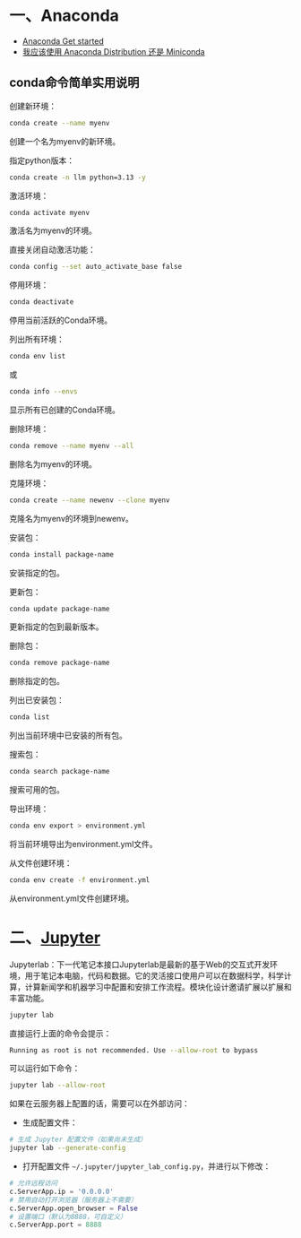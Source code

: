 # 一、Anaconda

- [Anaconda Get started](https://www.anaconda.com/docs/getting-started/getting-started)
- [我应该使用 Anaconda Distribution 还是 Miniconda](https://docs.anaconda.net.cn/distro-or-miniconda/)

## conda命令简单实用说明

创建新环境：
```bash
conda create --name myenv
```
创建一个名为myenv的新环境。

指定python版本：
```bash
conda create -n llm python=3.13 -y
```


激活环境：
```bash
conda activate myenv
```
激活名为myenv的环境。


直接关闭自动激活功能：
```bash
conda config --set auto_activate_base false
```

停用环境：
```bash
conda deactivate
```
停用当前活跃的Conda环境。


列出所有环境：
```bash
conda env list
```
或
```bash
conda info --envs
```
显示所有已创建的Conda环境。


删除环境：
```bash
conda remove --name myenv --all
```
删除名为myenv的环境。


克隆环境：
```bash
conda create --name newenv --clone myenv
```
克隆名为myenv的环境到newenv。

安装包：
```bash
conda install package-name
```
安装指定的包。

更新包：
```bash
conda update package-name
```
更新指定的包到最新版本。

删除包：
```bash
conda remove package-name
```
删除指定的包。

列出已安装包：
```bash
conda list
```
列出当前环境中已安装的所有包。

搜索包：
```bash
conda search package-name
```
搜索可用的包。

导出环境：
```bash
conda env export > environment.yml
```
将当前环境导出为environment.yml文件。

从文件创建环境：
```bash
conda env create -f environment.yml
```
从environment.yml文件创建环境。

# 二、[Jupyter](https://jupyter.org/)

Jupyterlab：下一代笔记本接口Jupyterlab是最新的基于Web的交互式开发环境，用于笔记本电脑，代码和数据。它的灵活接口使用户可以在数据科学，科学计算，计算新闻学和机器学习中配置和安排工作流程。模块化设计邀请扩展以扩展和丰富功能。

```bash
jupyter lab
```
直接运行上面的命令会提示：
```bash
Running as root is not recommended. Use --allow-root to bypass
```
可以运行如下命令：
```bash
jupyter lab --allow-root
```
如果在云服务器上配置的话，需要可以在外部访问：
- 生成配置文件：
```bash
# 生成 Jupyter 配置文件（如果尚未生成）
jupyter lab --generate-config
```
- 打开配置文件 `~/.jupyter/jupyter_lab_config.py`，并进行以下修改：
```py
# 允许远程访问
c.ServerApp.ip = '0.0.0.0'
# 禁用自动打开浏览器（服务器上不需要）
c.ServerApp.open_browser = False
# 设置端口（默认为8888，可自定义）
c.ServerApp.port = 8888
```
